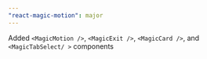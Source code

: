 ```yaml
---
"react-magic-motion": major
---
```


Added `<MagicMotion />`, `<MagicExit />`, `<MagicCard />`, and `<MagicTabSelect/ >` components
